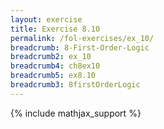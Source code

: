 ```yaml
---
layout: exercise
title: Exercise 8.10
permalink: /fol-exercises/ex_10/
breadcrumb: 8-First-Order-Logic
breadcrumb2: ex_10
breadcrumb4: ch8ex10
breadcrumb5: ex8.10
breadcrumb3: 8firstOrderLogic
---
```


{% include mathjax_support %}


